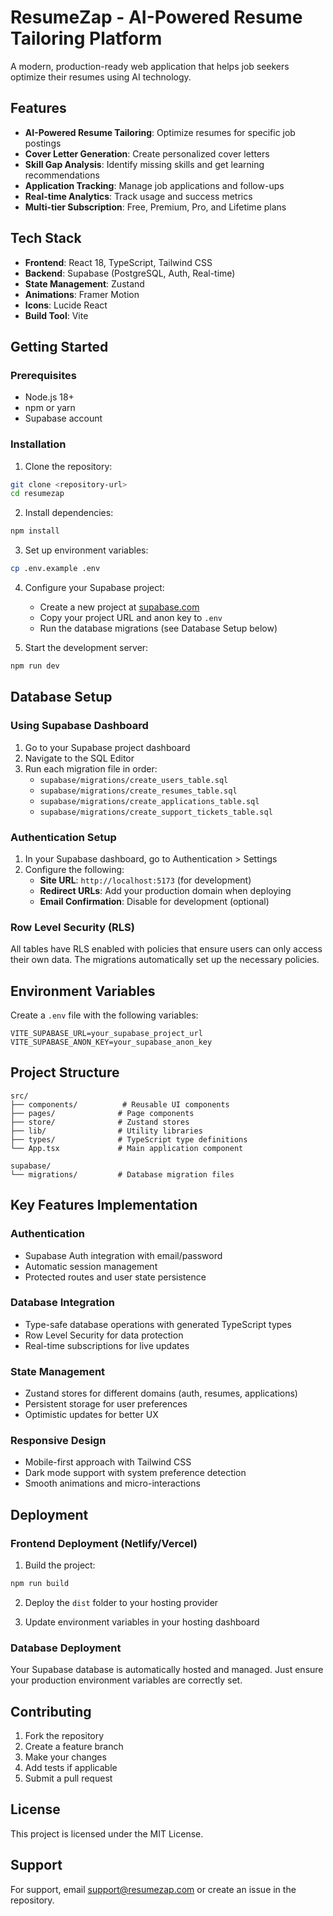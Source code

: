 # ResumeZap - AI-Powered Resume Tailoring Platform

A modern, production-ready web application that helps job seekers optimize their resumes using AI technology.

## Features

- **AI-Powered Resume Tailoring**: Optimize resumes for specific job postings
- **Cover Letter Generation**: Create personalized cover letters
- **Skill Gap Analysis**: Identify missing skills and get learning recommendations
- **Application Tracking**: Manage job applications and follow-ups
- **Real-time Analytics**: Track usage and success metrics
- **Multi-tier Subscription**: Free, Premium, Pro, and Lifetime plans

## Tech Stack

- **Frontend**: React 18, TypeScript, Tailwind CSS
- **Backend**: Supabase (PostgreSQL, Auth, Real-time)
- **State Management**: Zustand
- **Animations**: Framer Motion
- **Icons**: Lucide React
- **Build Tool**: Vite

## Getting Started

### Prerequisites

- Node.js 18+ 
- npm or yarn
- Supabase account

### Installation

1. Clone the repository:
```bash
git clone <repository-url>
cd resumezap
```

2. Install dependencies:
```bash
npm install
```

3. Set up environment variables:
```bash
cp .env.example .env
```

4. Configure your Supabase project:
   - Create a new project at [supabase.com](https://supabase.com)
   - Copy your project URL and anon key to `.env`
   - Run the database migrations (see Database Setup below)

5. Start the development server:
```bash
npm run dev
```

## Database Setup

### Using Supabase Dashboard

1. Go to your Supabase project dashboard
2. Navigate to the SQL Editor
3. Run each migration file in order:
   - `supabase/migrations/create_users_table.sql`
   - `supabase/migrations/create_resumes_table.sql`
   - `supabase/migrations/create_applications_table.sql`
   - `supabase/migrations/create_support_tickets_table.sql`

### Authentication Setup

1. In your Supabase dashboard, go to Authentication > Settings
2. Configure the following:
   - **Site URL**: `http://localhost:5173` (for development)
   - **Redirect URLs**: Add your production domain when deploying
   - **Email Confirmation**: Disable for development (optional)

### Row Level Security (RLS)

All tables have RLS enabled with policies that ensure users can only access their own data. The migrations automatically set up the necessary policies.

## Environment Variables

Create a `.env` file with the following variables:

```env
VITE_SUPABASE_URL=your_supabase_project_url
VITE_SUPABASE_ANON_KEY=your_supabase_anon_key
```

## Project Structure

```
src/
├── components/          # Reusable UI components
├── pages/              # Page components
├── store/              # Zustand stores
├── lib/                # Utility libraries
├── types/              # TypeScript type definitions
└── App.tsx             # Main application component

supabase/
└── migrations/         # Database migration files
```

## Key Features Implementation

### Authentication
- Supabase Auth integration with email/password
- Automatic session management
- Protected routes and user state persistence

### Database Integration
- Type-safe database operations with generated TypeScript types
- Row Level Security for data protection
- Real-time subscriptions for live updates

### State Management
- Zustand stores for different domains (auth, resumes, applications)
- Persistent storage for user preferences
- Optimistic updates for better UX

### Responsive Design
- Mobile-first approach with Tailwind CSS
- Dark mode support with system preference detection
- Smooth animations and micro-interactions

## Deployment

### Frontend Deployment (Netlify/Vercel)

1. Build the project:
```bash
npm run build
```

2. Deploy the `dist` folder to your hosting provider

3. Update environment variables in your hosting dashboard

### Database Deployment

Your Supabase database is automatically hosted and managed. Just ensure your production environment variables are correctly set.

## Contributing

1. Fork the repository
2. Create a feature branch
3. Make your changes
4. Add tests if applicable
5. Submit a pull request

## License

This project is licensed under the MIT License.

## Support

For support, email support@resumezap.com or create an issue in the repository.